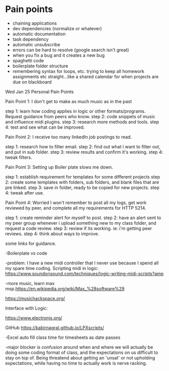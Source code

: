 # Pain points
- chaining applications
- dev dependencies (normalize or whatever)
- automatic documentation
- task dependency
- automatic unsubscribe
- errors can be hard to resolve (google search isn't great)
- when you fix a bug and it creates a new bug
- spaghetti code
- boilerplate folder structure
- remembering syntax for loops, etc.
trying to keep all homework assignments etc straight...like a shared calendar for when projects are due on blackboard 


Wed Jan 25 Personal Pain Points

Pain Point 1: I don't get to make as much music as in the past

step 1: learn how coding applies in logic or other formats/programs. Request guidance from peers who know.
step 2: code snippets of music and influence midi plugins.
step 3: research more methods and tools.
step 4: test and see what can be improved.

Pain Point 2: I receive too many linkedIn job postings to read.

step 1: research how to filter email.
step 2: find out what i want to filter out, and put in sub folder.
step 3: review results and confirm it's working.
step 4: tweak filters.

Pain Point 3: Setting up Boiler plate slows me down.

step 1: establish requirement for templates for some different projects
step 2: create some templates with folders, sub folders, and blank files that are pre linked.
step 3: save in folder, ready to be copied for new projects.
step 4: tweak after use.


Pain Point 4: Worried I won't remember to post all my logs, get work reviewed by peer, and complete 
all my requirements for HTTP 5214.

step 1: create reminder alert for myself to post.
step 2: have an alert sent to my peer group whenever i upload something new to my class folder, and
request a code review.
step 3: review if its working. ie: i'm getting peer reviews.
step 4: think about ways to improve.

some links for guidance.

-Boilerplate vs code

-problem: I have a new midi controller that I never use because I spend all my spare time coding.
Scripting midi in logic:
https://www.soundonsound.com/techniques/logic-writing-midi-scripts?amp

-more music, learn max msp.https://en.wikipedia.org/wiki/Max_%28software%29

https://musichackspace.org/



Interface with Logic:

https://www.electronjs.org/


GitHub
 https://kabirnagral.github.io/LPXscripts/

-Excel auto fill class time for timesheets as date passes

-major blocker is confusion around when and where we will actually be doing some coding
format of class, and the expectations on us difficult to stay on top of. Being threatend about getting an 'unsat' or not upholding expectations, while having
no time to actually work is nerve racking.




